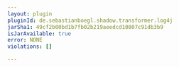 ```yaml
---
layout: plugin
pluginId: de.sebastianboegl.shadow.transformer.log4j
jarSha1: 49cf2b00bd1b7fb02b219aeedcd10807c91db3b9
isJarAvailable: true
error: NONE
violations: []

---
```

